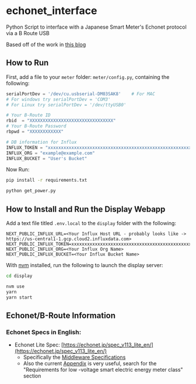 # echonet_interface

Python Script to interface with a Japanese Smart Meter's Echonet protocol via a B Route USB

Based off of the work in [this blog](https://qiita.com/puma_46/items/9dfc27323674641ed5b4)

## How to Run

First, add a file to your `meter` folder: `meter/config.py`, containing the following:

```python
serialPortDev = '/dev/cu.usbserial-DM03SAK8'    # For MAC
# For windows try serialPortDev = 'COM3'
# For Linux try serialPortDev = '/dev/ttyUSB0'

# Your B-Route ID
rbid  = "XXXXXXXXXXXXXXXXXXXXXXXXXXXXXXXX"
# Your B-Route Password
rbpwd = "XXXXXXXXXXXX"

# DB information for Influx
INFLUX_TOKEN = "xxxxxxxxxxxxxxxxxxxxxxxxxxxxxxxxxxxxxxxxxxxxxxxxxxxxxxxxxx"
INFLUX_ORG = "example@example.com"
INFLUX_BUCKET = "User's Bucket"
```

Now Run:

```bash
pip install -r requirements.txt

python get_power.py
```

## How to Install and Run the Display Webapp

Add a text file titled `.env.local` to the `display` folder with the following:

```
NEXT_PUBLIC_INFLUX_URL=<Your Influx Host URL - probably looks like -> https://us-central1-1.gcp.cloud2.influxdata.com>
NEXT_PUBLIC_INFLUX_TOKEN=xxxxxxxxxxxxxxxxxxxxxxxxxxxxxxxxxxxxxxxxxxxxxxxxxxxxxxxxxx
NEXT_PUBLIC_INFLUX_ORG=<Your Influx Org Name>
NEXT_PUBLIC_INFLUX_BUCKET=<Your Influx Bucket Name>
```

With [nvm](https://github.com/nvm-sh/nvm) installed, run the following to launch the display server:

```bash
cd display

nvm use
yarn
yarn start
```

## Echonet/B-Route Information

### Echonet Specs in English:

- Echonet Lite Spec: [https://echonet.jp/spec_v113_lite_en/](https://echonet.jp/spec_v113_lite_en/)
  - Specifically the [Middleware Specifications](<https://echonet.jp/wp/wp-content/uploads/pdf/General/Standard/ECHONET_lite_V1_13_en/ECHONET-Lite_Ver.1.13(02)_E.pdf>)
  - Also the current [Appendix](https://echonet.jp/spec_object_rn_en/) is very useful, search for the "Requirements for low -voltage smart electric energy meter class" section
